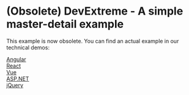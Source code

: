 # (Obsolete) DevExtreme - A simple master-detail example

This example is now obsolete. You can find an actual example in our technical demos:

[Angular](https://js.devexpress.com/Demos/WidgetsGallery/Demo/DataGrid/MasterDetailView/Angular/Light/)<br/>
[React](https://js.devexpress.com/Demos/WidgetsGallery/Demo/DataGrid/MasterDetailView/React/Light/)<br/>
[Vue](https://js.devexpress.com/Demos/WidgetsGallery/Demo/DataGrid/MasterDetailView/Vue/Light/)<br/>
[ASP.NET](https://js.devexpress.com/Demos/WidgetsGallery/Demo/DataGrid/MasterDetailView/NetCore/Light/)<br/>
[jQuery](https://js.devexpress.com/Demos/WidgetsGallery/Demo/DataGrid/MasterDetailView/jQuery/Light/)<br/>
